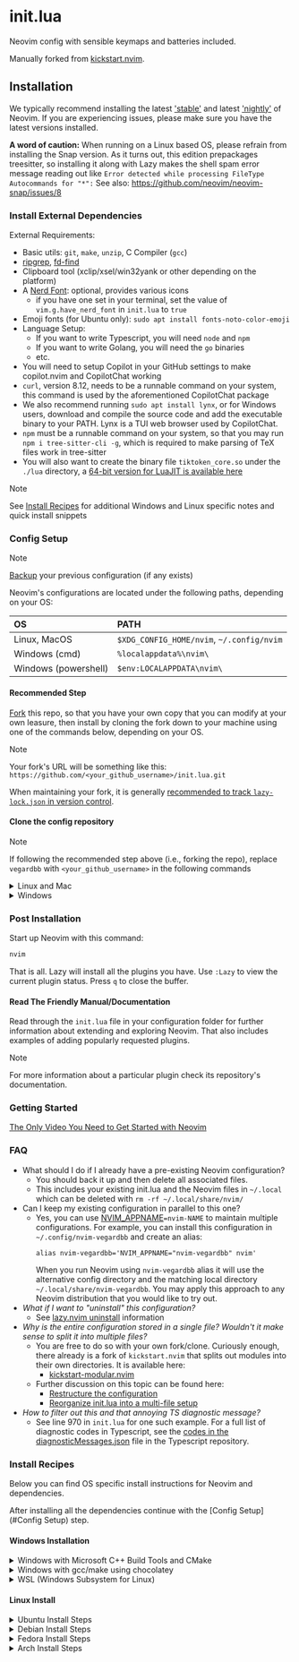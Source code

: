 # init.lua
Neovim config with sensible keymaps and batteries included.

Manually forked from [kickstart.nvim](https://github.com/nvim-lua/kickstart.nvim/tree/master).

## Installation

We typically recommend installing the latest
['stable'](https://github.com/neovim/neovim/releases/tag/stable) and latest
['nightly'](https://github.com/neovim/neovim/releases/tag/nightly) of Neovim.
If you are experiencing issues, please make sure you have the latest versions installed.

**A word of caution:** When running on a Linux based OS, please refrain from installing the Snap version. As it turns out, this edition prepackages treesitter, so installing it along with Lazy makes the shell spam error message reading out like `Error detected while processing FileType Autocommands for "*":` See also: https://github.com/neovim/neovim-snap/issues/8

### Install External Dependencies

External Requirements:
- Basic utils: `git`, `make`, `unzip`, C Compiler (`gcc`)
- [ripgrep](https://github.com/BurntSushi/ripgrep#installation),
  [fd-find](https://github.com/sharkdp/fd#installation)
- Clipboard tool (xclip/xsel/win32yank or other depending on the platform)
- A [Nerd Font](https://www.nerdfonts.com/): optional, provides various icons
  - if you have one set in your terminal, set the value of `vim.g.have_nerd_font` in `init.lua` to `true`
- Emoji fonts (for Ubuntu only): `sudo apt install fonts-noto-color-emoji`
- Language Setup:
  - If you want to write Typescript, you will need `node` and `npm`
  - If you want to write Golang, you will need the `go` binaries
  - etc.
- You will need to setup Copilot in your GitHub settings to make copilot.nvim and CopilotChat working
- `curl`, version 8.12, needs to be a runnable command on your system, this command is used by the aforementioned CopilotChat package
- We also recommend running `sudo apt install lynx`, or for Windows users, download and compile the source code and add the executable binary to your PATH. Lynx is a TUI web browser used by CopilotChat.
- `npm` must be a runnable command on your system, so that you may run `npm i tree-sitter-cli -g`, which is required to make parsing of TeX files work in tree-sitter
- You will also want to create the binary file `tiktoken_core.so` under the `./lua` directory, a [64-bit version for LuaJIT is available here](https://github.com/gptlang/lua-tiktoken/releases/download/v0.2.4/tiktoken_core-linux-x86_64-luajit.so)

> [!NOTE]
> See [Install Recipes](#Install-Recipes) for additional Windows and Linux specific notes
> and quick install snippets

### Config Setup

> [!NOTE]
> [Backup](#FAQ) your previous configuration (if any exists)

Neovim's configurations are located under the following paths, depending on your OS:

| OS | PATH |
| :- | :--- |
| Linux, MacOS | `$XDG_CONFIG_HOME/nvim`, `~/.config/nvim` |
| Windows (cmd)| `%localappdata%\nvim\` |
| Windows (powershell)| `$env:LOCALAPPDATA\nvim\` |

#### Recommended Step

[Fork](https://docs.github.com/en/get-started/quickstart/fork-a-repo) this repo, so that you have your own copy that you can modify at your own leasure, then install by cloning the fork down to your machine using one of the commands below, depending on your OS.

> [!NOTE]
> Your fork's URL will be something like this:
> `https://github.com/<your_github_username>/init.lua.git`

When maintaining your fork, it is generally [recommended to track `lazy-lock.json` in version control](https://lazy.folke.io/usage/lockfile).

#### Clone the config repository

> [!NOTE]
> If following the recommended step above (i.e., forking the repo), replace
> `vegardbb` with `<your_github_username>` in the following commands

<details><summary> Linux and Mac </summary>

```sh
git clone https://github.com/vegardbb/init.lua.git "${XDG_CONFIG_HOME:-$HOME/.config}"/nvim
```

</details>

<details><summary> Windows </summary>

If you're using `cmd.exe`:

```
git clone https://github.com/vegardbb/init.lua.git "%localappdata%\nvim"
```

If you're using `powershell.exe`

```
git clone https://github.com/vegardbb/init.lua.git "${env:LOCALAPPDATA}\nvim"
```

</details>

### Post Installation

Start up Neovim with this command:

```sh
nvim
```

That is all. Lazy will install all the plugins you have. Use `:Lazy` to view the current plugin status. Press `q` to close the buffer.

#### Read The Friendly Manual/Documentation

Read through the `init.lua` file in your configuration folder for further information about extending and exploring Neovim. That also includes examples of adding popularly requested plugins.

> [!NOTE]
> For more information about a particular plugin check its repository's documentation.


### Getting Started

[The Only Video You Need to Get Started with Neovim](https://youtu.be/m8C0Cq9Uv9o)

### FAQ

* What should I do if I already have a pre-existing Neovim configuration?
  * You should back it up and then delete all associated files.
  * This includes your existing init.lua and the Neovim files in `~/.local`
    which can be deleted with `rm -rf ~/.local/share/nvim/`
* Can I keep my existing configuration in parallel to this one?
  * Yes, you can use [NVIM_APPNAME](https://neovim.io/doc/user/starting.html#%24NVIM_APPNAME)`=nvim-NAME`
    to maintain multiple configurations. For example, you can install this configuration in `~/.config/nvim-vegardbb` and create an alias:
    ```
    alias nvim-vegardbb='NVIM_APPNAME="nvim-vegardbb" nvim'
    ```
    When you run Neovim using `nvim-vegardbb` alias it will use the alternative config directory and the matching local directory
    `~/.local/share/nvim-vegardbb`. You may apply this approach to any Neovim
    distribution that you would like to try out.
* *What if I want to "uninstall" this configuration?*
  * See [lazy.nvim uninstall](https://lazy.folke.io/usage#-uninstalling) information
* *Why is the entire configuration stored in a single file? Wouldn't it make sense to split it into multiple files?*
  * You are free to do so with your own fork/clone. Curiously enough, there already is a fork of `kickstart.nvim` that splits out modules into their own directories. It is available here:
    * [kickstart-modular.nvim](https://github.com/dam9000/kickstart-modular.nvim)
  * Further discussion on this topic can be found here:
    * [Restructure the configuration](https://github.com/nvim-lua/kickstart.nvim/issues/218)
    * [Reorganize init.lua into a multi-file setup](https://github.com/nvim-lua/kickstart.nvim/pull/473)
* *How to filter out this and that annoying TS diagnostic message?*
  * See line 970 in `init.lua` for one such example. For a full list of diagnostic codes in Typescript, see the [codes in the diagnosticMessages.json](https://github.com/microsoft/TypeScript/blob/main/src/compiler/diagnosticMessages.json) file in the Typescript repository.

### Install Recipes

Below you can find OS specific install instructions for Neovim and dependencies.

After installing all the dependencies continue with the [Config Setup](#Config Setup) step.

#### Windows Installation

<details><summary>Windows with Microsoft C++ Build Tools and CMake</summary>
Installation may require installing build tools and updating the run command for `telescope-fzf-native`

See `telescope-fzf-native` documentation for [more details](https://github.com/nvim-telescope/telescope-fzf-native.nvim#installation)

This requires:

- Install CMake and the Microsoft C++ Build Tools on Windows

```lua
{'nvim-telescope/telescope-fzf-native.nvim', build = 'cmake -S. -Bbuild -DCMAKE_BUILD_TYPE=Release && cmake --build build --config Release && cmake --install build --prefix build' }
```
</details>
<details><summary>Windows with gcc/make using chocolatey</summary>
Alternatively, one can install gcc and make which don't require changing the config,
the easiest way is to use choco:

1. install [chocolatey](https://chocolatey.org/install)
either follow the instructions on the page or use winget,
run in cmd as **admin**:
```
winget install --accept-source-agreements chocolatey.chocolatey
```

2. install all requirements using choco, exit the previous cmd and
open a new one so that choco path is set, and run in cmd as **admin**:
```
choco install -y neovim git ripgrep wget fd unzip gzip mingw make
```
</details>
<details><summary>WSL (Windows Subsystem for Linux)</summary>

```
wsl --install
wsl
sudo add-apt-repository ppa:neovim-ppa/unstable -y
sudo apt update
sudo apt install make gcc ripgrep unzip git xclip neovim
```
</details>

#### Linux Install
<details><summary>Ubuntu Install Steps</summary>

```
sudo add-apt-repository ppa:neovim-ppa/unstable -y
sudo apt update
sudo apt install make gcc ripgrep unzip git xclip neovim
```
</details>
<details><summary>Debian Install Steps</summary>

```
sudo apt update
sudo apt install make gcc ripgrep unzip git xclip curl

# Now we install nvim
curl -LO https://github.com/neovim/neovim/releases/latest/download/nvim-linux-x86_64.tar.gz
sudo rm -rf /opt/nvim-linux-x86_64
sudo mkdir -p /opt/nvim-linux-x86_64
sudo chmod a+rX /opt/nvim-linux-x86_64
sudo tar -C /opt -xzf nvim-linux-x86_64.tar.gz

# make it available in /usr/local/bin, distro installs to /usr/bin
sudo ln -sf /opt/nvim-linux-x86_64/bin/nvim /usr/local/bin/
```
</details>
<details><summary>Fedora Install Steps</summary>

```
sudo dnf install -y gcc make git ripgrep fd-find unzip neovim
```
</details>

<details><summary>Arch Install Steps</summary>

```
sudo pacman -S --noconfirm --needed gcc make git ripgrep fd unzip neovim
```
</details>
